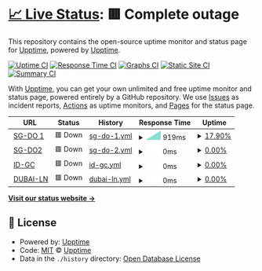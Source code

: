 # [📈 Live Status](https://demo.upptime.js.org): <!--live status--> **🟥 Complete outage**

This repository contains the open-source uptime monitor and status page for [Upptime](https://upptime.js.org), powered by [Upptime](https://github.com/upptime/upptime).

[![Uptime CI](https://github.com/smdbngkt/uptime-serverku/workflows/Uptime%20CI/badge.svg)](https://github.com/smdbngkt/uptime-serverku/actions?query=workflow%3A%22Uptime+CI%22)
[![Response Time CI](https://github.com/smdbngkt/uptime-serverku/workflows/Response%20Time%20CI/badge.svg)](https://github.com/smdbngkt/uptime-serverku/actions?query=workflow%3A%22Response+Time+CI%22)
[![Graphs CI](https://github.com/smdbngkt/uptime-serverku/workflows/Graphs%20CI/badge.svg)](https://github.com/smdbngkt/uptime-serverku/actions?query=workflow%3A%22Graphs+CI%22)
[![Static Site CI](https://github.com/smdbngkt/uptime-serverku/workflows/Static%20Site%20CI/badge.svg)](https://github.com/smdbngkt/uptime-serverku/actions?query=workflow%3A%22Static+Site+CI%22)
[![Summary CI](https://github.com/smdbngkt/uptime-serverku/workflows/Summary%20CI/badge.svg)](https://github.com/smdbngkt/uptime-serverku/actions?query=workflow%3A%22Summary+CI%22)

With [Upptime](https://upptime.js.org), you can get your own unlimited and free uptime monitor and status page, powered entirely by a GitHub repository. We use [Issues](https://github.com/upptime/upptime/issues) as incident reports, [Actions](https://github.com/smdbngkt/uptime-serverku/actions) as uptime monitors, and [Pages](https://demo.upptime.js.org) for the status page.

<!--start: status pages-->
<!-- This summary is generated by Upptime (https://github.com/upptime/upptime) -->
<!-- Do not edit this manually, your changes will be overwritten -->
<!-- prettier-ignore -->
| URL | Status | History | Response Time | Uptime |
| --- | ------ | ------- | ------------- | ------ |
| <img alt="" src="https://icons.duckduckgo.com/ip3/sg-do1.dukun.org.ico" height="13"> [SG-DO 1](http://sg-do1.dukun.org:81) | 🟥 Down | [sg-do-1.yml](https://github.com/smdbngkt/uptime-serverku/commits/HEAD/history/sg-do-1.yml) | <details><summary><img alt="Response time graph" src="./graphs/sg-do-1/response-time-week.png" height="20"> 919ms</summary><br><a href="https://status.samid.dev/history/sg-do-1"><img alt="Response time 1105" src="https://img.shields.io/endpoint?url=https%3A%2F%2Fraw.githubusercontent.com%2Fsmdbngkt%2Fuptime-serverku%2FHEAD%2Fapi%2Fsg-do-1%2Fresponse-time.json"></a><br><a href="https://status.samid.dev/history/sg-do-1"><img alt="24-hour response time 0" src="https://img.shields.io/endpoint?url=https%3A%2F%2Fraw.githubusercontent.com%2Fsmdbngkt%2Fuptime-serverku%2FHEAD%2Fapi%2Fsg-do-1%2Fresponse-time-day.json"></a><br><a href="https://status.samid.dev/history/sg-do-1"><img alt="7-day response time 919" src="https://img.shields.io/endpoint?url=https%3A%2F%2Fraw.githubusercontent.com%2Fsmdbngkt%2Fuptime-serverku%2FHEAD%2Fapi%2Fsg-do-1%2Fresponse-time-week.json"></a><br><a href="https://status.samid.dev/history/sg-do-1"><img alt="30-day response time 1076" src="https://img.shields.io/endpoint?url=https%3A%2F%2Fraw.githubusercontent.com%2Fsmdbngkt%2Fuptime-serverku%2FHEAD%2Fapi%2Fsg-do-1%2Fresponse-time-month.json"></a><br><a href="https://status.samid.dev/history/sg-do-1"><img alt="1-year response time 1105" src="https://img.shields.io/endpoint?url=https%3A%2F%2Fraw.githubusercontent.com%2Fsmdbngkt%2Fuptime-serverku%2FHEAD%2Fapi%2Fsg-do-1%2Fresponse-time-year.json"></a></details> | <details><summary><a href="https://status.samid.dev/history/sg-do-1">17.90%</a></summary><a href="https://status.samid.dev/history/sg-do-1"><img alt="All-time uptime 53.38%" src="https://img.shields.io/endpoint?url=https%3A%2F%2Fraw.githubusercontent.com%2Fsmdbngkt%2Fuptime-serverku%2FHEAD%2Fapi%2Fsg-do-1%2Fuptime.json"></a><br><a href="https://status.samid.dev/history/sg-do-1"><img alt="24-hour uptime 0.00%" src="https://img.shields.io/endpoint?url=https%3A%2F%2Fraw.githubusercontent.com%2Fsmdbngkt%2Fuptime-serverku%2FHEAD%2Fapi%2Fsg-do-1%2Fuptime-day.json"></a><br><a href="https://status.samid.dev/history/sg-do-1"><img alt="7-day uptime 17.90%" src="https://img.shields.io/endpoint?url=https%3A%2F%2Fraw.githubusercontent.com%2Fsmdbngkt%2Fuptime-serverku%2FHEAD%2Fapi%2Fsg-do-1%2Fuptime-week.json"></a><br><a href="https://status.samid.dev/history/sg-do-1"><img alt="30-day uptime 81.11%" src="https://img.shields.io/endpoint?url=https%3A%2F%2Fraw.githubusercontent.com%2Fsmdbngkt%2Fuptime-serverku%2FHEAD%2Fapi%2Fsg-do-1%2Fuptime-month.json"></a><br><a href="https://status.samid.dev/history/sg-do-1"><img alt="1-year uptime 53.38%" src="https://img.shields.io/endpoint?url=https%3A%2F%2Fraw.githubusercontent.com%2Fsmdbngkt%2Fuptime-serverku%2FHEAD%2Fapi%2Fsg-do-1%2Fuptime-year.json"></a></details>
| <img alt="" src="https://icons.duckduckgo.com/ip3/sg-do4.dukun.org.ico" height="13"> [SG-DO2](http://sg-do4.dukun.org:81) | 🟥 Down | [sg-do-2.yml](https://github.com/smdbngkt/uptime-serverku/commits/HEAD/history/sg-do-2.yml) | <details><summary><img alt="Response time graph" src="./graphs/sg-do-2/response-time-week.png" height="20"> 0ms</summary><br><a href="https://status.samid.dev/history/sg-do-2"><img alt="Response time 976" src="https://img.shields.io/endpoint?url=https%3A%2F%2Fraw.githubusercontent.com%2Fsmdbngkt%2Fuptime-serverku%2FHEAD%2Fapi%2Fsg-do-2%2Fresponse-time.json"></a><br><a href="https://status.samid.dev/history/sg-do-2"><img alt="24-hour response time 0" src="https://img.shields.io/endpoint?url=https%3A%2F%2Fraw.githubusercontent.com%2Fsmdbngkt%2Fuptime-serverku%2FHEAD%2Fapi%2Fsg-do-2%2Fresponse-time-day.json"></a><br><a href="https://status.samid.dev/history/sg-do-2"><img alt="7-day response time 0" src="https://img.shields.io/endpoint?url=https%3A%2F%2Fraw.githubusercontent.com%2Fsmdbngkt%2Fuptime-serverku%2FHEAD%2Fapi%2Fsg-do-2%2Fresponse-time-week.json"></a><br><a href="https://status.samid.dev/history/sg-do-2"><img alt="30-day response time 0" src="https://img.shields.io/endpoint?url=https%3A%2F%2Fraw.githubusercontent.com%2Fsmdbngkt%2Fuptime-serverku%2FHEAD%2Fapi%2Fsg-do-2%2Fresponse-time-month.json"></a><br><a href="https://status.samid.dev/history/sg-do-2"><img alt="1-year response time 976" src="https://img.shields.io/endpoint?url=https%3A%2F%2Fraw.githubusercontent.com%2Fsmdbngkt%2Fuptime-serverku%2FHEAD%2Fapi%2Fsg-do-2%2Fresponse-time-year.json"></a></details> | <details><summary><a href="https://status.samid.dev/history/sg-do-2">0.00%</a></summary><a href="https://status.samid.dev/history/sg-do-2"><img alt="All-time uptime 50.23%" src="https://img.shields.io/endpoint?url=https%3A%2F%2Fraw.githubusercontent.com%2Fsmdbngkt%2Fuptime-serverku%2FHEAD%2Fapi%2Fsg-do-2%2Fuptime.json"></a><br><a href="https://status.samid.dev/history/sg-do-2"><img alt="24-hour uptime 0.00%" src="https://img.shields.io/endpoint?url=https%3A%2F%2Fraw.githubusercontent.com%2Fsmdbngkt%2Fuptime-serverku%2FHEAD%2Fapi%2Fsg-do-2%2Fuptime-day.json"></a><br><a href="https://status.samid.dev/history/sg-do-2"><img alt="7-day uptime 0.00%" src="https://img.shields.io/endpoint?url=https%3A%2F%2Fraw.githubusercontent.com%2Fsmdbngkt%2Fuptime-serverku%2FHEAD%2Fapi%2Fsg-do-2%2Fuptime-week.json"></a><br><a href="https://status.samid.dev/history/sg-do-2"><img alt="30-day uptime 4.67%" src="https://img.shields.io/endpoint?url=https%3A%2F%2Fraw.githubusercontent.com%2Fsmdbngkt%2Fuptime-serverku%2FHEAD%2Fapi%2Fsg-do-2%2Fuptime-month.json"></a><br><a href="https://status.samid.dev/history/sg-do-2"><img alt="1-year uptime 50.23%" src="https://img.shields.io/endpoint?url=https%3A%2F%2Fraw.githubusercontent.com%2Fsmdbngkt%2Fuptime-serverku%2FHEAD%2Fapi%2Fsg-do-2%2Fuptime-year.json"></a></details>
| <img alt="" src="https://icons.duckduckgo.com/ip3/id-tc.dukun.org.ico" height="13"> [ID-GC](http://id-tc.dukun.org:89) | 🟥 Down | [id-gc.yml](https://github.com/smdbngkt/uptime-serverku/commits/HEAD/history/id-gc.yml) | <details><summary><img alt="Response time graph" src="./graphs/id-gc/response-time-week.png" height="20"> 0ms</summary><br><a href="https://status.samid.dev/history/id-gc"><img alt="Response time 962" src="https://img.shields.io/endpoint?url=https%3A%2F%2Fraw.githubusercontent.com%2Fsmdbngkt%2Fuptime-serverku%2FHEAD%2Fapi%2Fid-gc%2Fresponse-time.json"></a><br><a href="https://status.samid.dev/history/id-gc"><img alt="24-hour response time 0" src="https://img.shields.io/endpoint?url=https%3A%2F%2Fraw.githubusercontent.com%2Fsmdbngkt%2Fuptime-serverku%2FHEAD%2Fapi%2Fid-gc%2Fresponse-time-day.json"></a><br><a href="https://status.samid.dev/history/id-gc"><img alt="7-day response time 0" src="https://img.shields.io/endpoint?url=https%3A%2F%2Fraw.githubusercontent.com%2Fsmdbngkt%2Fuptime-serverku%2FHEAD%2Fapi%2Fid-gc%2Fresponse-time-week.json"></a><br><a href="https://status.samid.dev/history/id-gc"><img alt="30-day response time 0" src="https://img.shields.io/endpoint?url=https%3A%2F%2Fraw.githubusercontent.com%2Fsmdbngkt%2Fuptime-serverku%2FHEAD%2Fapi%2Fid-gc%2Fresponse-time-month.json"></a><br><a href="https://status.samid.dev/history/id-gc"><img alt="1-year response time 962" src="https://img.shields.io/endpoint?url=https%3A%2F%2Fraw.githubusercontent.com%2Fsmdbngkt%2Fuptime-serverku%2FHEAD%2Fapi%2Fid-gc%2Fresponse-time-year.json"></a></details> | <details><summary><a href="https://status.samid.dev/history/id-gc">0.00%</a></summary><a href="https://status.samid.dev/history/id-gc"><img alt="All-time uptime 3.71%" src="https://img.shields.io/endpoint?url=https%3A%2F%2Fraw.githubusercontent.com%2Fsmdbngkt%2Fuptime-serverku%2FHEAD%2Fapi%2Fid-gc%2Fuptime.json"></a><br><a href="https://status.samid.dev/history/id-gc"><img alt="24-hour uptime 0.00%" src="https://img.shields.io/endpoint?url=https%3A%2F%2Fraw.githubusercontent.com%2Fsmdbngkt%2Fuptime-serverku%2FHEAD%2Fapi%2Fid-gc%2Fuptime-day.json"></a><br><a href="https://status.samid.dev/history/id-gc"><img alt="7-day uptime 0.00%" src="https://img.shields.io/endpoint?url=https%3A%2F%2Fraw.githubusercontent.com%2Fsmdbngkt%2Fuptime-serverku%2FHEAD%2Fapi%2Fid-gc%2Fuptime-week.json"></a><br><a href="https://status.samid.dev/history/id-gc"><img alt="30-day uptime 4.67%" src="https://img.shields.io/endpoint?url=https%3A%2F%2Fraw.githubusercontent.com%2Fsmdbngkt%2Fuptime-serverku%2FHEAD%2Fapi%2Fid-gc%2Fuptime-month.json"></a><br><a href="https://status.samid.dev/history/id-gc"><img alt="1-year uptime 3.71%" src="https://img.shields.io/endpoint?url=https%3A%2F%2Fraw.githubusercontent.com%2Fsmdbngkt%2Fuptime-serverku%2FHEAD%2Fapi%2Fid-gc%2Fuptime-year.json"></a></details>
| <img alt="" src="https://icons.duckduckgo.com/ip3/dubai.dukun.org.ico" height="13"> [DUBAI-LN](http://dubai.dukun.org:89) | 🟥 Down | [dubai-ln.yml](https://github.com/smdbngkt/uptime-serverku/commits/HEAD/history/dubai-ln.yml) | <details><summary><img alt="Response time graph" src="./graphs/dubai-ln/response-time-week.png" height="20"> 0ms</summary><br><a href="https://status.samid.dev/history/dubai-ln"><img alt="Response time 1029" src="https://img.shields.io/endpoint?url=https%3A%2F%2Fraw.githubusercontent.com%2Fsmdbngkt%2Fuptime-serverku%2FHEAD%2Fapi%2Fdubai-ln%2Fresponse-time.json"></a><br><a href="https://status.samid.dev/history/dubai-ln"><img alt="24-hour response time 0" src="https://img.shields.io/endpoint?url=https%3A%2F%2Fraw.githubusercontent.com%2Fsmdbngkt%2Fuptime-serverku%2FHEAD%2Fapi%2Fdubai-ln%2Fresponse-time-day.json"></a><br><a href="https://status.samid.dev/history/dubai-ln"><img alt="7-day response time 0" src="https://img.shields.io/endpoint?url=https%3A%2F%2Fraw.githubusercontent.com%2Fsmdbngkt%2Fuptime-serverku%2FHEAD%2Fapi%2Fdubai-ln%2Fresponse-time-week.json"></a><br><a href="https://status.samid.dev/history/dubai-ln"><img alt="30-day response time 0" src="https://img.shields.io/endpoint?url=https%3A%2F%2Fraw.githubusercontent.com%2Fsmdbngkt%2Fuptime-serverku%2FHEAD%2Fapi%2Fdubai-ln%2Fresponse-time-month.json"></a><br><a href="https://status.samid.dev/history/dubai-ln"><img alt="1-year response time 1029" src="https://img.shields.io/endpoint?url=https%3A%2F%2Fraw.githubusercontent.com%2Fsmdbngkt%2Fuptime-serverku%2FHEAD%2Fapi%2Fdubai-ln%2Fresponse-time-year.json"></a></details> | <details><summary><a href="https://status.samid.dev/history/dubai-ln">0.00%</a></summary><a href="https://status.samid.dev/history/dubai-ln"><img alt="All-time uptime 21.92%" src="https://img.shields.io/endpoint?url=https%3A%2F%2Fraw.githubusercontent.com%2Fsmdbngkt%2Fuptime-serverku%2FHEAD%2Fapi%2Fdubai-ln%2Fuptime.json"></a><br><a href="https://status.samid.dev/history/dubai-ln"><img alt="24-hour uptime 0.00%" src="https://img.shields.io/endpoint?url=https%3A%2F%2Fraw.githubusercontent.com%2Fsmdbngkt%2Fuptime-serverku%2FHEAD%2Fapi%2Fdubai-ln%2Fuptime-day.json"></a><br><a href="https://status.samid.dev/history/dubai-ln"><img alt="7-day uptime 0.00%" src="https://img.shields.io/endpoint?url=https%3A%2F%2Fraw.githubusercontent.com%2Fsmdbngkt%2Fuptime-serverku%2FHEAD%2Fapi%2Fdubai-ln%2Fuptime-week.json"></a><br><a href="https://status.samid.dev/history/dubai-ln"><img alt="30-day uptime 4.67%" src="https://img.shields.io/endpoint?url=https%3A%2F%2Fraw.githubusercontent.com%2Fsmdbngkt%2Fuptime-serverku%2FHEAD%2Fapi%2Fdubai-ln%2Fuptime-month.json"></a><br><a href="https://status.samid.dev/history/dubai-ln"><img alt="1-year uptime 21.92%" src="https://img.shields.io/endpoint?url=https%3A%2F%2Fraw.githubusercontent.com%2Fsmdbngkt%2Fuptime-serverku%2FHEAD%2Fapi%2Fdubai-ln%2Fuptime-year.json"></a></details>

<!--end: status pages-->

[**Visit our status website →**](https://demo.upptime.js.org)

## 📄 License

- Powered by: [Upptime](https://github.com/upptime/upptime)
- Code: [MIT](./LICENSE) © [Upptime](https://upptime.js.org)
- Data in the `./history` directory: [Open Database License](https://opendatacommons.org/licenses/odbl/1-0/)
